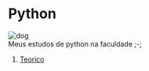 # Python
![dog](https://github.com/user-attachments/assets/bdc60f6e-dff2-4056-b461-45fdbd647208)
<br/>
 Meus estudos de python na faculdade ;-;

 <ol>
  <li><a href="https://github.com/Carlosouzavalle/Python/tree/main/Fundamentos">Teorico</a></li>
 </ol>
